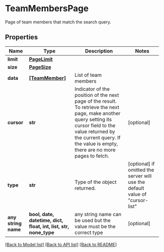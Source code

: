 # TeamMembersPage

Page of team members that match the search query.

## Properties
Name | Type | Description | Notes
------------ | ------------- | ------------- | -------------
**limit** | [**PageLimit**](PageLimit.md) |  | 
**size** | [**PageSize**](PageSize.md) |  | 
**data** | [**[TeamMember]**](TeamMember.md) | List of team members | 
**cursor** | **str** | Indicator of the position of the next page of the result. To retrieve the next page, make another query setting its cursor field to the value returned by the current query. If the value is empty, there are no more pages to fetch. | [optional] 
**type** | **str** | Type of the object returned. | [optional]  if omitted the server will use the default value of "cursor-list"
**any string name** | **bool, date, datetime, dict, float, int, list, str, none_type** | any string name can be used but the value must be the correct type | [optional]

[[Back to Model list]](../README.md#documentation-for-models) [[Back to API list]](../README.md#documentation-for-api-endpoints) [[Back to README]](../README.md)


